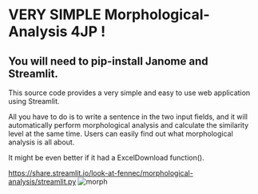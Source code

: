 # VERY SIMPLE Morphological-Analysis 4JP !

## You will need to pip-install Janome and Streamlit.
This source code provides a very simple and easy to use web application using Streamlit.

All you have to do is to write a sentence in the two input fields, and 
 it will automatically perform morphological analysis and calculate the similarity level at the same time.
 Users can easily find out what morphological analysis is all about.

It might be even better if it had a ExcelDownload function().

https://share.streamlit.io/look-at-fennec/morphological-analysis/streamlit.py
![morph](https://user-images.githubusercontent.com/50660421/107884836-6a787e80-6f3a-11eb-9463-640a215f8657.JPG)
